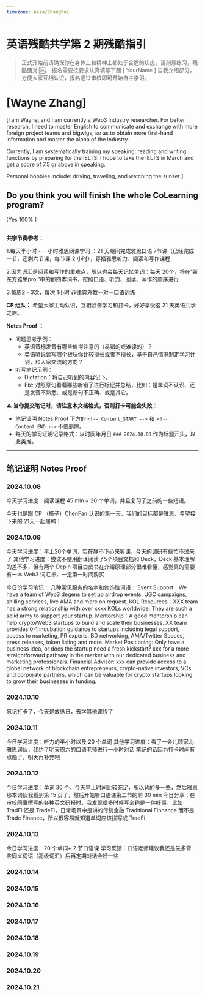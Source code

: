 ```yaml
---
timezone: Asia/Shanghai
---
```


# 英语残酷共学第 2 期残酷指引

> 正式开始前请确保你在身体上和精神上都处于合适的状态，请刻意练习，残酷面对 🆒。 报名需要按要求认真填写下面 [ YourName ] 自我介绍部分，方便大家互相认识，报名通过审核即可开始自主学习。

# [Wayne Zhang]

[I am Wayne, and I am currently a Web3 industry researcher. For better research, I need to master English to communicate and exchange with more foreign project teams and bigwigs, so as to obtain more first-hand information and master the alpha of the industry.

Currently, I am systematically training my speaking, reading and writing functions by preparing for the IELTS. I hope to take the IELTS in March and get a score of 7.5 or above in speaking.

Personal hobbies include: driving, traveling, and watching the sunset.]

## Do you think you will finish the whole CoLearning program?

[Yes 100% ]

---

**共学节奏参考：**


1.每天半小时 - 一小时雅思网课学习 ：21 天期间完成雅思口语 7节课（已经完成一节，还剩六节课，每节课 2 小时），穿插雅思听力、阅读和写作课程

2.因为词汇是阅读和写作的重难点，所以也会每天记忆单词：每天 20个，将在“新东方雅思pro ”中的那四本词书，按照口语、听力、阅读、写作的顺序进行

3.每周2 - 3次，每次 1小时 菲律宾外教一对一口语训练




**CP 组队：**  希望大家主动认识，互相监督学习和打卡，好好享受这 21 天英语共学之旅。


**Notes Proof ：** 

- 问题思考示例：
  - 英语音标发音有哪些值得注意的（易错的或难读的）？
  - 英语听说读写哪个板块你比较擅长或者不擅长，基于自己情况制定学习计划，和大家交流的方向？
- 听写笔记示例：
  - Dictation：将自己听到的内容记下。
  - Fix: 对照原句看看哪些听错了进行标记并总结，比如：是单词不认识、还是发音不熟悉、或是断句不正确、或是其它。

⚠️ **当你提交笔记时，请注意本文档格式，否则打卡可能会失败：**

- 笔记证明 Notes Proof 下方的 `<!-- Content_START -->` 和` <!-- Content_END -->` 不要删除。
- 每天的学习证明记录格式：以时间年月日 `### 2024.10.08` 作为标题开头，以此类推。

---

## 笔记证明 Notes Proof

<!-- Content_START --> 

### 2024.10.08

今天学习进度：阅读课程 45 min +  20 个单词，并且复习了之前的一些短语。

今天也是跟 CP （搭子）ChenFan 认识的第一天，我们的目标都是雅思，希望接下来的 21天一起屠鸭！



### 2024.10.09

今天学习进度：早上20个单词，实在静不下心来听课，今天的调研有些忙不过来了
其他学习进度：尝试不使用翻译阅读了5个项目文档和 Deck，Deck 基本理解的差不多，但有两个 Depin 项目白皮书在介绍原理部分很难看懂，感觉真的需要有一本 Web3 词汇书，一定第一时间购买

今日份学习笔记：
几种常见服务的名字和修饰性词语：
Event Support：We have a team of Web3 degens to set up airdrop events, UGC campaigns, shilling services, live AMA  and more on request. 
KOL Resources：XXX team has a strong relationship with over xxxx KOLs worldwide. They are such a solid army to support your startup.
Mentorship：A good mentorship can help crypto/Web3 startups to build and scale their businesses. XX team provides 0-1 incubation guidance to startups including legal support, access to marketing, PR experts, BD networking, AMA/Twitter Spaces, press releases, token listing and more.
Market Positioning: Only have a business idea, or does the startup need a fresh kickstart? xxx for a more straightforward pathway in the market with our dedicated business and marketing professionals.
Financial Advisor: xxx can provide access to a global network of blockchain entrepreneurs, crypto-native investors, VCs and corporate partners, which can be valuable for crypto startups looking to grow their businesses in funding.



### 2024.10.10

忘记打卡了，今天是放纵日，去学其他课程了


### 2024.10.11
今日学习进度：听力的半小时以及 20 个单词
其他学习进度：看了一会儿顾家北雅思词伙，我约了明天周六的口语老师进行一小时对话
笔记的话因为打卡时间有点晚了，明天再补充吧

### 2024.10.12

今日学习进度：单词 30 个，今天早上时间比较充足，所以背的多一些，然后雅思那本词伙我看到第 15 页了，然后开始听口语课第二节的前 30 min
今日分享：在审校同事撰写的各种英文研报时，我发现很多时候写全称是一件好事，比如 TradFi 还是 TradeFi，日常场景中是讲的传统金融 Traditional Finnance 而不是 Trade Finance，所以很容易就知道单词应该拼写成 TradFi


### 2024.10.13

今日学习进度：20 个单词+ 2 节口语课
学习反馈：口语老师建议我还是先多背一些同义词语（高级词汇）后再定期对话会好一些


### 2024.10.14



### 2024.10.15



### 2024.10.16


### 2024.10.17



### 2024.10.18



### 2024.10.19



### 2024.10.20



### 2024.10.21



<!-- Content_END -->

